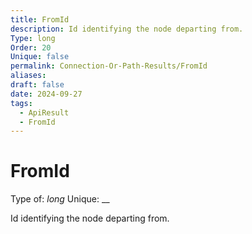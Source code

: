 ```yaml
---
title: FromId
description: Id identifying the node departing from.
Type: long
Order: 20
Unique: false
permalink: Connection-Or-Path-Results/FromId
aliases: 
draft: false
date: 2024-09-27
tags:
  - ApiResult
  - FromId
---
```

# FromId

Type of: _long_
Unique: __

Id identifying the node departing from.

